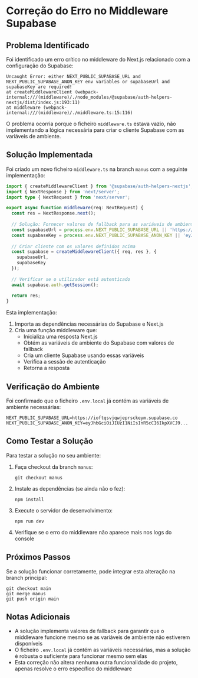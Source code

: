 # Correção do Erro no Middleware Supabase

## Problema Identificado

Foi identificado um erro crítico no middleware do Next.js relacionado com a configuração do Supabase:

```
Uncaught Error: either NEXT_PUBLIC_SUPABASE_URL and NEXT_PUBLIC_SUPABASE_ANON_KEY env variables or supabaseUrl and supabaseKey are required!
at createMiddlewareClient (webpack-internal:///(middleware)/./node_modules/@supabase/auth-helpers-nextjs/dist/index.js:193:11)
at middleware (webpack-internal:///(middleware)/./middleware.ts:15:116)
```

O problema ocorria porque o ficheiro `middleware.ts` estava vazio, não implementando a lógica necessária para criar o cliente Supabase com as variáveis de ambiente.

## Solução Implementada

Foi criado um novo ficheiro `middleware.ts` na branch `manus` com a seguinte implementação:

```typescript
import { createMiddlewareClient } from '@supabase/auth-helpers-nextjs';
import { NextResponse } from 'next/server';
import type { NextRequest } from 'next/server';

export async function middleware(req: NextRequest) {
  const res = NextResponse.next();
  
  // Solução: Fornecer valores de fallback para as variáveis de ambiente
  const supabaseUrl = process.env.NEXT_PUBLIC_SUPABASE_URL || 'https://ioftqsvjqwjeprsckeym.supabase.co';
  const supabaseKey = process.env.NEXT_PUBLIC_SUPABASE_ANON_KEY || 'eyJhbGciOiJIUzI1NiIsInR5cCI6IkpXVCJ9.eyJpc3MiOiJzdXBhYmFzZSIsInJlZiI6ImlvZnRxc3ZqcXdqZXByc2NrZXltIiwicm9sZSI6ImFub24iLCJpYXQiOjE3NDcxNTYwNzQsImV4cCI6MjA2MjczMjA3NH0.TXDfhioMFVNxLhjKgpXAxnKCPOl5n8QWpOkX2eafbYw';
  
  // Criar cliente com os valores definidos acima
  const supabase = createMiddlewareClient({ req, res }, { 
    supabaseUrl, 
    supabaseKey 
  });
  
  // Verificar se o utilizador está autenticado
  await supabase.auth.getSession();
  
  return res;
}
```

Esta implementação:

1. Importa as dependências necessárias do Supabase e Next.js
2. Cria uma função middleware que:
   - Inicializa uma resposta Next.js
   - Obtém as variáveis de ambiente do Supabase com valores de fallback
   - Cria um cliente Supabase usando essas variáveis
   - Verifica a sessão de autenticação
   - Retorna a resposta

## Verificação do Ambiente

Foi confirmado que o ficheiro `.env.local` já contém as variáveis de ambiente necessárias:

```
NEXT_PUBLIC_SUPABASE_URL=https://ioftqsvjqwjeprsckeym.supabase.co
NEXT_PUBLIC_SUPABASE_ANON_KEY=eyJhbGciOiJIUzI1NiIsInR5cCI6IkpXVCJ9...
```

## Como Testar a Solução

Para testar a solução no seu ambiente:

1. Faça checkout da branch `manus`:
   ```
   git checkout manus
   ```

2. Instale as dependências (se ainda não o fez):
   ```
   npm install
   ```

3. Execute o servidor de desenvolvimento:
   ```
   npm run dev
   ```

4. Verifique se o erro do middleware não aparece mais nos logs do console

## Próximos Passos

Se a solução funcionar corretamente, pode integrar esta alteração na branch principal:

```
git checkout main
git merge manus
git push origin main
```

## Notas Adicionais

- A solução implementa valores de fallback para garantir que o middleware funcione mesmo se as variáveis de ambiente não estiverem disponíveis
- O ficheiro `.env.local` já contém as variáveis necessárias, mas a solução é robusta o suficiente para funcionar mesmo sem elas
- Esta correção não altera nenhuma outra funcionalidade do projeto, apenas resolve o erro específico do middleware
